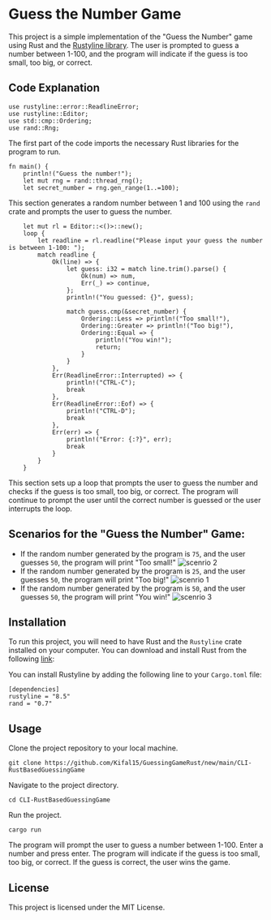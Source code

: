 # Guess the Number Game 
This project is a simple implementation of the "Guess the Number" game using Rust and the [Rustyline library](https://github.com/rust-lang/rustyline). The user is prompted to guess a number between 1-100, and the program will indicate if the guess is too small, too big, or correct.

## Code Explanation
```
use rustyline::error::ReadlineError;
use rustyline::Editor;
use std::cmp::Ordering;
use rand::Rng;
```
The first part of the code imports the necessary Rust libraries for the program to run.

```
fn main() {
    println!("Guess the number!");
    let mut rng = rand::thread_rng();
    let secret_number = rng.gen_range(1..=100);
```
This section generates a random number between 1 and 100 using the `rand` crate and prompts the user to guess the number.

```
    let mut rl = Editor::<()>::new();
    loop {
        let readline = rl.readline("Please input your guess the number is between 1-100: ");
        match readline {
            Ok(line) => {
                let guess: i32 = match line.trim().parse() {
                    Ok(num) => num,
                    Err(_) => continue,
                };
                println!("You guessed: {}", guess);

                match guess.cmp(&secret_number) {
                    Ordering::Less => println!("Too small!"),
                    Ordering::Greater => println!("Too big!"),
                    Ordering::Equal => {
                        println!("You win!");
                        return;
                    }
                }
            },
            Err(ReadlineError::Interrupted) => {
                println!("CTRL-C");
                break
            },
            Err(ReadlineError::Eof) => {
                println!("CTRL-D");
                break
            },
            Err(err) => {
                println!("Error: {:?}", err);
                break
            }
        }
    }
```
This section sets up a loop that prompts the user to guess the number and checks if the guess is too small, too big, or correct. The program will continue to prompt the user until the correct number is guessed or the user interrupts the loop.
## Scenarios for the "Guess the Number" Game:
- If the random number generated by the program is `75`, and the user guesses `50`, the program will print "Too small!" 
![scenrio 2](https://user-images.githubusercontent.com/88394912/226207435-482febae-0973-48d0-9eda-77d7b64ac15e.PNG)
- If the random number generated by the program is `25`, and the user guesses `50`, the program will print "Too big!" 
![scenrio 1](https://user-images.githubusercontent.com/88394912/226207462-6d698df9-e174-4eca-91ef-82618e26f6df.PNG)
- If the random number generated by the program is `50`, and the user guesses `50`, the program will print "You win!"
![scenrio 3](https://user-images.githubusercontent.com/88394912/226207470-2c137af4-0adb-4d48-a323-f24b3ce8b989.PNG)

## Installation
To run this project, you will need to have Rust and the `Rustyline` crate installed on your computer. You can download and install Rust from the following [link](https://www.rust-lang.org/tools/install): 

You can install Rustyline by adding the following line to your `Cargo.toml` file:

```
[dependencies]
rustyline = "8.5"
rand = "0.7"
```

## Usage
Clone the project repository to your local machine.

```
git clone https://github.com/Kifal15/GuessingGameRust/new/main/CLI-RustBasedGuessingGame
```

Navigate to the project directory.

```
cd CLI-RustBasedGuessingGame
```

Run the project.

```
cargo run
```

The program will prompt the user to guess a number between 1-100. Enter a number and press enter.
The program will indicate if the guess is too small, too big, or correct. If the guess is correct, the user wins the game.

## License
This project is licensed under the MIT License.
